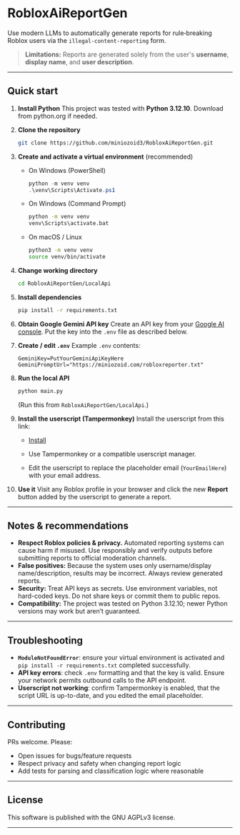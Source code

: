 
# RobloxAiReportGen

Use modern LLMs to automatically generate reports for rule‑breaking Roblox users via the `illegal-content-reporting` form.

> **Limitations:** Reports are generated solely from the user's **username**, **display name**, and **user description**.

---

## Quick start

1. **Install Python**
   This project was tested with **Python 3.12.10**. Download from python.org if needed.

2. **Clone the repository**

   ```bash
   git clone https://github.com/miniozoid3/RobloxAiReportGen.git
   ```

3. **Create and activate a virtual environment** (recommended)

   * On Windows (PowerShell)

     ```powershell
     python -m venv venv
     .\venv\Scripts\Activate.ps1
     ```
   * On Windows (Command Prompt)

     ```cmd
     python -m venv venv
     venv\Scripts\activate.bat
     ```
   * On macOS / Linux

     ```bash
     python3 -m venv venv
     source venv/bin/activate
     ```

4. **Change working directory**

   ```bash
   cd RobloxAiReportGen/LocalApi
   ```

5. **Install dependencies**

   ```bash
   pip install -r requirements.txt
   ```

6. **Obtain Google Gemini API key**
   Create an API key from your [Google AI console](https://aistudio.google.com/app/apikey). Put the key into the `.env` file as described below.

7. **Create / edit `.env`**
   Example `.env` contents:

   ```env
   GeminiKey=PutYourGeminiApiKeyHere
   GeminiPromptUrl="https://miniozoid.com/robloxreporter.txt"
   ```

8. **Run the local API**

   ```bash
   python main.py
   ```

   (Run this from `RobloxAiReportGen/LocalApi`.)

9. **Install the userscript (Tampermonkey)**
   Install the userscript from this link:

   * [Install](https://github.com/miniozoid3/RobloxAiReportGen/raw/refs/heads/main/ReportGen.user.js)

   * Use Tampermonkey or a compatible userscript manager.
   * Edit the userscript to replace the placeholder email (`YourEmailHere`) with your email address.

10. **Use it**
    Visit any Roblox profile in your browser and click the new **Report** button added by the userscript to generate a report.

---

## Notes & recommendations

* **Respect Roblox policies & privacy.** Automated reporting systems can cause harm if misused. Use responsibly and verify outputs before submitting reports to official moderation channels.
* **False positives:** Because the system uses only username/display name/description, results may be incorrect. Always review generated reports.
* **Security:** Treat API keys as secrets. Use environment variables, not hard-coded keys. Do not share keys or commit them to public repos.
* **Compatibility:** The project was tested on Python 3.12.10; newer Python versions may work but aren’t guaranteed.

---

## Troubleshooting

* **`ModuleNotFoundError`**: ensure your virtual environment is activated and `pip install -r requirements.txt` completed successfully.
* **API key errors**: check `.env` formatting and that the key is valid. Ensure your network permits outbound calls to the API endpoint.
* **Userscript not working**: confirm Tampermonkey is enabled, that the script URL is up-to-date, and you edited the email placeholder.

---

## Contributing

PRs welcome. Please:

* Open issues for bugs/feature requests
* Respect privacy and safety when changing report logic
* Add tests for parsing and classification logic where reasonable

---

## License

This software is published with the GNU AGPLv3 license.

---

